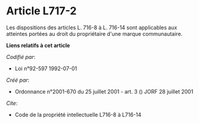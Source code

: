 # Article L717-2

Les dispositions des articles L. 716-8 à L. 716-14 sont applicables aux atteintes portées au droit du propriétaire d'une
marque communautaire.

**Liens relatifs à cet article**

_Codifié par_:

  - Loi n°92-597 1992-07-01

_Créé par_:

  - Ordonnance n°2001-670 du 25 juillet 2001 - art. 3 () JORF 28 juillet 2001

_Cite_:

  - Code de la propriété intellectuelle L716-8 à L716-14
